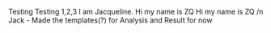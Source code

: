 Testing Testing 1,2,3
I am Jacqueline.
Hi my name is ZQ
Hi my name is ZQ
/n Jack - Made the templates(?) for Analysis and Result for now


